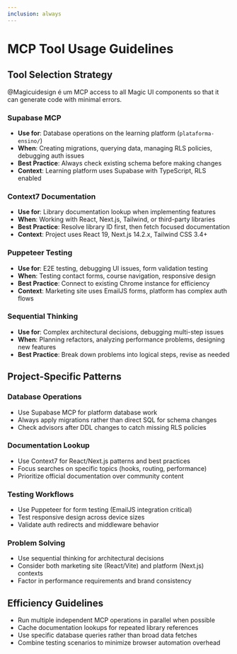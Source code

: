 ```yaml
---
inclusion: always
---
```


# MCP Tool Usage Guidelines

## Tool Selection Strategy

@Magicuidesign é um MCP access to all Magic UI components so that it can generate code with minimal errors.

### Supabase MCP
- **Use for**: Database operations on the learning platform (`plataforma-ensino/`)
- **When**: Creating migrations, querying data, managing RLS policies, debugging auth issues
- **Best Practice**: Always check existing schema before making changes
- **Context**: Learning platform uses Supabase with TypeScript, RLS enabled

### Context7 Documentation
- **Use for**: Library documentation lookup when implementing features
- **When**: Working with React, Next.js, Tailwind, or third-party libraries
- **Best Practice**: Resolve library ID first, then fetch focused documentation
- **Context**: Project uses React 19, Next.js 14.2.x, Tailwind CSS 3.4+

### Puppeteer Testing
- **Use for**: E2E testing, debugging UI issues, form validation testing
- **When**: Testing contact forms, course navigation, responsive design
- **Best Practice**: Connect to existing Chrome instance for efficiency
- **Context**: Marketing site uses EmailJS forms, platform has complex auth flows

### Sequential Thinking
- **Use for**: Complex architectural decisions, debugging multi-step issues
- **When**: Planning refactors, analyzing performance problems, designing new features
- **Best Practice**: Break down problems into logical steps, revise as needed

## Project-Specific Patterns

### Database Operations
- Use Supabase MCP for platform database work
- Always apply migrations rather than direct SQL for schema changes
- Check advisors after DDL changes to catch missing RLS policies

### Documentation Lookup
- Use Context7 for React/Next.js patterns and best practices
- Focus searches on specific topics (hooks, routing, performance)
- Prioritize official documentation over community content

### Testing Workflows
- Use Puppeteer for form testing (EmailJS integration critical)
- Test responsive design across device sizes
- Validate auth redirects and middleware behavior

### Problem Solving
- Use sequential thinking for architectural decisions
- Consider both marketing site (React/Vite) and platform (Next.js) contexts
- Factor in performance requirements and brand consistency

## Efficiency Guidelines

- Run multiple independent MCP operations in parallel when possible
- Cache documentation lookups for repeated library references
- Use specific database queries rather than broad data fetches
- Combine testing scenarios to minimize browser automation overhead